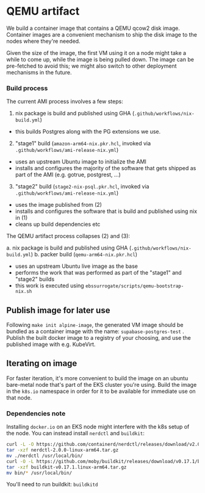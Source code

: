 # QEMU artifact

We build a container image that contains a QEMU qcow2 disk image. Container images are a convenient mechanism to ship the disk image to the nodes where they're needed.

Given the size of the image, the first VM using it on a node might take a while to come up, while the image is being pulled down. The image can be pre-fetched to avoid this; we might also switch to other deployment mechanisms in the future.

### Build process

The current AMI process involves a few steps:

1. nix package is build and published using GHA (`.github/workflows/nix-build.yml`)
  - this builds Postgres along with the PG extensions we use.
2. "stage1" build (`amazon-arm64-nix.pkr.hcl`, invoked via `.github/workflows/ami-release-nix.yml`)
  - uses an upstream Ubuntu image to initialize the AMI
  - installs and configures the majority of the software that gets shipped as part of the AMI (e.g. gotrue, postgrest, ...)
3. "stage2" build (`stage2-nix-psql.pkr.hcl`, invoked via `.github/workflows/ami-release-nix.yml`)
  - uses the image published from (2)
  - installs and configures the software that is build and published using nix in (1)
  - cleans up build dependencies etc

The QEMU artifact process collapses (2) and (3):

a. nix package is build and published using GHA (`.github/workflows/nix-build.yml`)
b. packer build (`qemu-arm64-nix.pkr.hcl`)
  - uses an upstream Ubuntu live image as the base
  - performs the work that was performed as part of the "stage1" and "stage2" builds
  - this work is executed using `ebssurrogate/scripts/qemu-bootstrap-nix.sh`

## Publish image for later use

Following `make init alpine-image`, the generated VM image should be bundled as a container image with the name: `supabase-postgres-test` . Publish the built docker image to a registry of your choosing, and use the published image with e.g. KubeVirt.

## Iterating on image

For faster iteration, it's more convenient to build the image on an ubuntu bare-metal node that's part of the EKS cluster you're using. Build the image in the `k8s.io` namespace in order for it to be available for immediate use on that node.

### Dependencies note

Installing `docker.io` on an EKS node might interfere with the k8s setup of the node. You can instead install `nerdctl` and `buildkit`:

```bash
curl -L -O https://github.com/containerd/nerdctl/releases/download/v2.0.0/nerdctl-2.0.0-linux-arm64.tar.gz
tar -xzf nerdctl-2.0.0-linux-arm64.tar.gz
mv ./nerdctl /usr/local/bin/
curl -O -L https://github.com/moby/buildkit/releases/download/v0.17.1/buildkit-v0.17.1.linux-arm64.tar.gz
tar -xzf buildkit-v0.17.1.linux-arm64.tar.gz
mv bin/* /usr/local/bin/
```

You'll need to run buildkit: `buildkitd`
